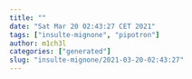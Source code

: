 ```yaml
---
title: ""
date: "Sat Mar 20 02:43:27 CET 2021"
tags: ["insulte-mignone", "pipotron"]
author: m1ch3l
categories: ["generated"]
slug: "insulte-mignone/2021-03-20-02:43:27"
---
```



